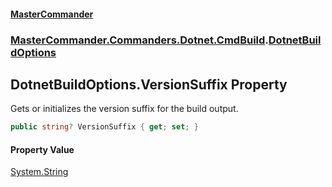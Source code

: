 #### [MasterCommander](MasterCommander.md 'MasterCommander')
### [MasterCommander.Commanders.Dotnet.CmdBuild](MasterCommander.Commanders.Dotnet.CmdBuild.md 'MasterCommander.Commanders.Dotnet.CmdBuild').[DotnetBuildOptions](DotnetBuildOptions.md 'MasterCommander.Commanders.Dotnet.CmdBuild.DotnetBuildOptions')

## DotnetBuildOptions.VersionSuffix Property

Gets or initializes the version suffix for the build output.

```csharp
public string? VersionSuffix { get; set; }
```

#### Property Value
[System.String](https://docs.microsoft.com/en-us/dotnet/api/System.String 'System.String')